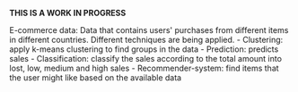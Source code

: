 
**THIS IS A WORK IN PROGRESS**

E-commerce data: Data that contains users' purchases from different items in different countries. Different techniques are being applied.
    - Clustering: apply k-means clustering to find groups in the data
    - Prediction: predicts sales 
    - Classification: classify the sales according to the total amount into lost, low, medium and high sales 
    - Recommender-system: find items that the user might like based on the available data
 
